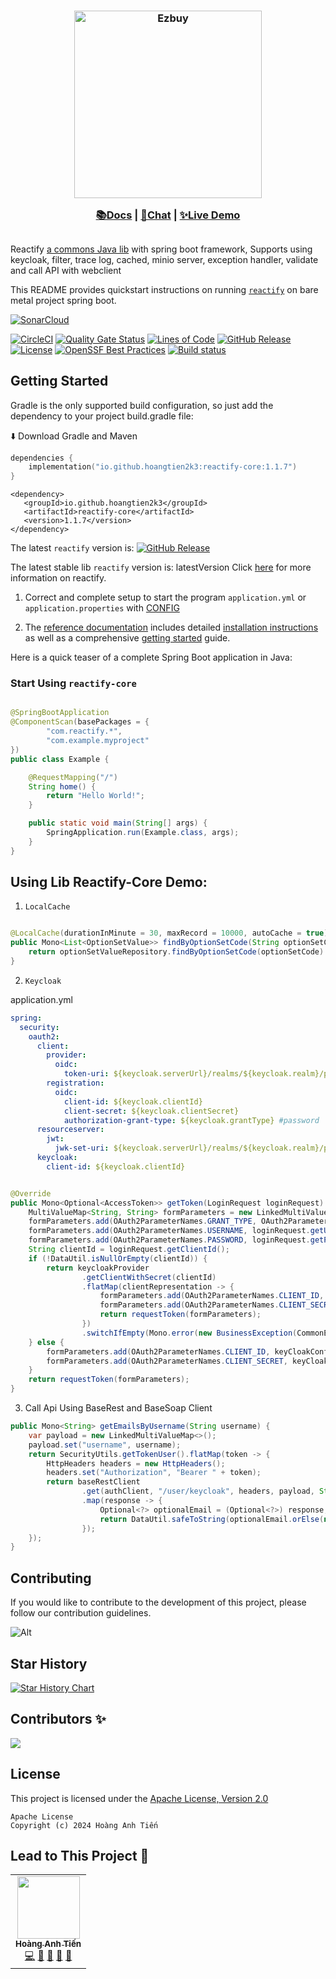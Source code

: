 <h3 align="center">
<img src="docs/images/reactify_banner.png" alt="Ezbuy" width="300" />

<a href="https://github.com/hoangtien2k3/reactify/blob/main/docs/en/README.md">📚Docs</a> |
<a href="https://github.com/hoangtien2k3/reactify/blob/main/docs/en/README.md">💬Chat</a> |
<a href="https://github.com/hoangtien2k3/reactify/blob/main/docs/en/README.md">✨Live Demo</a>
</h3>

##

Reactify [a commons Java lib]() with spring boot framework, Supports using keycloak, filter, trace log, cached, minio
server, exception handler, validate and call API with webclient

This README provides quickstart instructions on running [`reactify`]() on bare metal project spring boot.

[![SonarCloud](https://sonarcloud.io/images/project_badges/sonarcloud-white.svg)](https://sonarcloud.io/summary/new_code?id=hoangtien2k3_reactify)

[![CircleCI](https://circleci.com/gh/hoangtien2k3/reactify.svg?style=svg)](https://app.circleci.com/pipelines/github/hoangtien2k3/reactify)
[![Quality Gate Status](https://sonarcloud.io/api/project_badges/measure?project=hoangtien2k3_reactify&metric=alert_status)](https://sonarcloud.io/summary/new_code?id=hoangtien2k3_reactify)
[![Lines of Code](https://sonarcloud.io/api/project_badges/measure?project=hoangtien2k3_reactify&metric=ncloc)](https://sonarcloud.io/summary/overall?id=hoangtien2k3_reactify)
[![GitHub Release](https://img.shields.io/github/v/release/hoangtien2k3/reactify?label=latest%20release)](https://mvnrepository.com/artifact/io.github.hoangtien2k3/reactify)
[![License](https://img.shields.io/badge/license-Apache--2.0-green.svg)](https://www.apache.org/licenses/LICENSE-2.0.html)
[![OpenSSF Best Practices](https://www.bestpractices.dev/projects/9383/badge)](https://www.bestpractices.dev/projects/9383)
[![Build status](https://github.com/ponfee/commons-core/workflows/build-with-maven/badge.svg)](https://github.com/hoangtien2k3/reactify/actions)

## Getting Started

Gradle is the only supported build configuration, so just add the dependency to your project build.gradle file:

⬇️ Download Gradle and Maven

```kotlin
dependencies {
    implementation("io.github.hoangtien2k3:reactify-core:1.1.7")
}
```

```maven
<dependency>
   <groupId>io.github.hoangtien2k3</groupId>
   <artifactId>reactify-core</artifactId>
   <version>1.1.7</version>
</dependency>
```

The latest `reactify` version
is: [![GitHub Release](https://img.shields.io/github/v/release/hoangtien2k3/reactify?label=latest)](https://mvnrepository.com/artifact/io.github.hoangtien2k3/reactify)

The latest stable lib `reactify` version is: latestVersion
Click [here](https://central.sonatype.com/namespace/io.github.hoangtien2k3) for more information on reactify.

1. Correct and complete setup to start the program `application.yml` or `application.properties`
   with [CONFIG](src/main/resources/application.yml)

2. The [reference documentation]() includes detailed [installation instructions]() as well as a
   comprehensive [getting started]() guide.

Here is a quick teaser of a complete Spring Boot application in Java:

### Start Using `reactify-core`

```java

@SpringBootApplication
@ComponentScan(basePackages = {
        "com.reactify.*",
        "com.example.myproject"
})
public class Example {

    @RequestMapping("/")
    String home() {
        return "Hello World!";
    }

    public static void main(String[] args) {
        SpringApplication.run(Example.class, args);
    }
}
```

## Using Lib Reactify-Core Demo:

1. `LocalCache`

```java

@LocalCache(durationInMinute = 30, maxRecord = 10000, autoCache = true)
public Mono<List<OptionSetValue>> findByOptionSetCode(String optionSetCode) {
    return optionSetValueRepository.findByOptionSetCode(optionSetCode).collectList();
}
```

2. `Keycloak`

application.yml

```yml
spring:
  security:
    oauth2:
      client:
        provider:
          oidc:
            token-uri: ${keycloak.serverUrl}/realms/${keycloak.realm}/protocol/openid-connect/token
        registration:
          oidc:
            client-id: ${keycloak.clientId}
            client-secret: ${keycloak.clientSecret}
            authorization-grant-type: ${keycloak.grantType} #password || #client_credentials
      resourceserver:
        jwt:
          jwk-set-uri: ${keycloak.serverUrl}/realms/${keycloak.realm}/protocol/openid-connect/certs
      keycloak:
        client-id: ${keycloak.clientId}

```

```java

@Override
public Mono<Optional<AccessToken>> getToken(LoginRequest loginRequest) {
    MultiValueMap<String, String> formParameters = new LinkedMultiValueMap<>();
    formParameters.add(OAuth2ParameterNames.GRANT_TYPE, OAuth2ParameterNames.PASSWORD);
    formParameters.add(OAuth2ParameterNames.USERNAME, loginRequest.getUsername());
    formParameters.add(OAuth2ParameterNames.PASSWORD, loginRequest.getPassword());
    String clientId = loginRequest.getClientId();
    if (!DataUtil.isNullOrEmpty(clientId)) {
        return keycloakProvider
                .getClientWithSecret(clientId)
                .flatMap(clientRepresentation -> {
                    formParameters.add(OAuth2ParameterNames.CLIENT_ID, clientId);
                    formParameters.add(OAuth2ParameterNames.CLIENT_SECRET, clientRepresentation.getSecret());
                    return requestToken(formParameters);
                })
                .switchIfEmpty(Mono.error(new BusinessException(CommonErrorCode.INVALID_PARAMS, "client.id.not.valid")));
    } else {
        formParameters.add(OAuth2ParameterNames.CLIENT_ID, keyCloakConfig.getAuth().clientId());
        formParameters.add(OAuth2ParameterNames.CLIENT_SECRET, keyCloakConfig.getAuth().clientSecret());
    }
    return requestToken(formParameters);
}
```

3. Call Api Using BaseRest and BaseSoap Client

```java
public Mono<String> getEmailsByUsername(String username) {
    var payload = new LinkedMultiValueMap<>();
    payload.set("username", username);
    return SecurityUtils.getTokenUser().flatMap(token -> {
        HttpHeaders headers = new HttpHeaders();
        headers.set("Authorization", "Bearer " + token);
        return baseRestClient
                .get(authClient, "/user/keycloak", headers, payload, String.class)
                .map(response -> {
                    Optional<?> optionalEmail = (Optional<?>) response;
                    return DataUtil.safeToString(optionalEmail.orElse(null));
                });
    });
}
```

## Contributing

If you would like to contribute to the development of this project, please follow our contribution guidelines.

![Alt](https://repobeats.axiom.co/api/embed/31a861bf21d352264c5c122808407abafb97b0ef.svg "Repobeats analytics image")

## Star History

<a href="https://star-history.com/#hoangtien2k3/fw-commons&Timeline">
 <picture>
   <source media="(prefers-color-scheme: dark)" srcset="https://api.star-history.com/svg?repos=hoangtien2k3/fw-commons&type=Timeline&theme=dark" />
   <source media="(prefers-color-scheme: light)" srcset="https://api.star-history.com/svg?repos=hoangtien2k3/fw-commons&type=Timeline" />
   <img alt="Star History Chart" src="https://api.star-history.com/svg?repos=hoangtien2k3/fw-commons&type=Timeline" />
 </picture>
</a>

## Contributors ✨

<a href="https://github.com/hoangtien2k3/reactify/graphs/contributors">
  <img src="https://contrib.rocks/image?repo=hoangtien2k3/reactify" />
</a>

## License

This project is licensed under the [Apache License, Version 2.0](https://www.apache.org/licenses/LICENSE-2.0)

```
Apache License
Copyright (c) 2024 Hoàng Anh Tiến
```

## Lead to This Project 🌈

<!-- ALL-CONTRIBUTORS-LIST:START - Do not remove or modify this section -->
<!-- prettier-ignore-start -->
<!-- markdownlint-disable -->
<table>
  <tr>
    <td align="center"><a href="https://www.linkedin.com/in/hoangtien2k3/"><img src="https://avatars.githubusercontent.com/u/122768076?v=4?s=100" width="100px;" alt=""/><br /><sub><b>Hoàng Anh Tiến</b></sub></a><br /><a href="https://github.com/hoangtien2k3/news-app/commits?author=hoangtien2k3" title="Code">💻</a> <a href="#maintenance-hoangtien2k3" title="Maintenance">🚧</a> <a href="#ideas-hoangtien2k3" title="Ideas, Planning, & Feedback">🤔</a> <a href="#design-hoangtien2k3" title="Design">🎨</a> <a href="https://github.com/hoangtien2k3/news-app/issues?q=author%hoangtien2k3" title="Bug reports">🐛</a></td>
  </tr>

</table>

<!-- markdownlint-restore -->
<!-- prettier-ignore-end -->
<!-- ALL-CONTRIBUTORS-LIST:END -->
